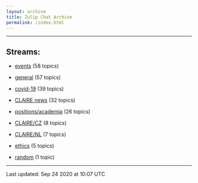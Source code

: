 ```yaml
---
layout: archive
title: Zulip Chat Archive
permalink: /index.html
---
```


---

## Streams:

* [events](stream/201207-events/index.html) (58 topics)

* [general](stream/201199-general/index.html) (57 topics)

* [covid-19](stream/226112-covid-19/index.html) (39 topics)

* [CLAIRE news](stream/201957-CLAIRE-news/index.html) (32 topics)

* [positions/academia](stream/203258-positions/academia/index.html) (26 topics)

* [CLAIRE/CZ](stream/203399-CLAIRE/CZ/index.html) (8 topics)

* [CLAIRE/NL](stream/203255-CLAIRE/NL/index.html) (7 topics)

* [ethics](stream/228366-ethics/index.html) (5 topics)

* [random](stream/202125-random/index.html) (1 topic)

<hr><p>Last updated: Sep 24 2020 at 10:07 UTC</p>